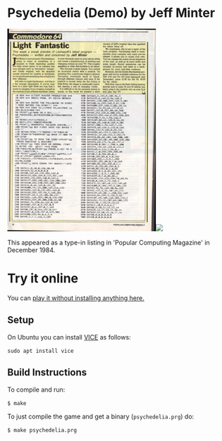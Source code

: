 # Psychedelia (Demo) by Jeff Minter
<img height=460 src="https://github.com/mwenge/psychedelia-listing/raw/master/listing/PopularComputing_Weekly_Issue_1984-12-13_0031.jpg"><img height=460 src="https://github.com/mwenge/psychedelia-listing/assets/58846/b6027f6d-f5ac-4af6-be4a-53ddce8c1728">

This appeared as a type-in listing in 'Popular Computing Magazine' in December 1984.

# Try it online
You can [play it without installing anything here.](https://lvllvl.com/c64/?gid=59db254ccc74c65007c58a890ccf31af)

## Setup
On Ubuntu you can install [VICE] as follows:
```
sudo apt install vice
```

## Build Instructions
To compile and run:

```sh
$ make
```

To just compile the game and get a binary (`psychedelia.prg`) do:

```sh
$ make psychedelia.prg
```

[vice]: http://vice-emu.sourceforge.net/
